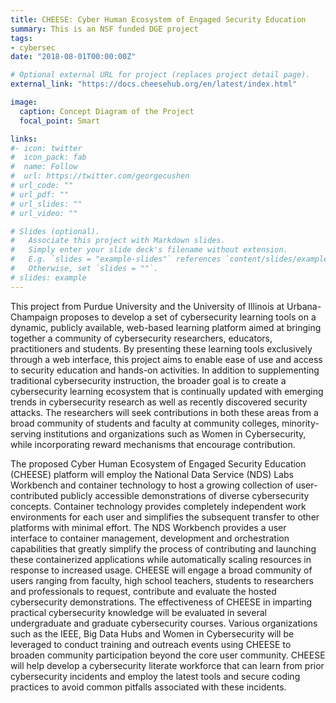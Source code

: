 ```yaml
---
title: CHEESE: Cyber Human Ecosystem of Engaged Security Education
summary: This is an NSF funded DGE project
tags:
- cybersec
date: "2018-08-01T00:00:00Z"

# Optional external URL for project (replaces project detail page).
external_link: "https://docs.cheesehub.org/en/latest/index.html"

image:
  caption: Concept Diagram of the Project
  focal_point: Smart

links:
#- icon: twitter
#  icon_pack: fab
#  name: Follow
#  url: https://twitter.com/georgecushen
# url_code: ""
# url_pdf: ""
# url_slides: ""
# url_video: ""

# Slides (optional).
#   Associate this project with Markdown slides.
#   Simply enter your slide deck's filename without extension.
#   E.g. `slides = "example-slides"` references `content/slides/example-slides.md`.
#   Otherwise, set `slides = ""`.
# slides: example
---
```


This project from Purdue University and the University of Illinois at Urbana-Champaign proposes to develop a set of cybersecurity learning tools on a dynamic, publicly available, web-based learning platform aimed at bringing together a community of cybersecurity researchers, educators, practitioners and students. By presenting these learning tools exclusively through a web interface, this project aims to enable ease of use and access to security education and hands-on activities. In addition to supplementing traditional cybersecurity instruction, the broader goal is to create a cybersecurity learning ecosystem that is continually updated with emerging trends in cybersecurity research as well as recently discovered security attacks. The researchers will seek contributions in both these areas from a broad community of students and faculty at community colleges, minority-serving institutions and organizations such as Women in Cybersecurity, while incorporating reward mechanisms that encourage contribution.

The proposed Cyber Human Ecosystem of Engaged Security Education (CHEESE) platform will employ the National Data Service (NDS) Labs Workbench and container technology to host a growing collection of user-contributed publicly accessible demonstrations of diverse cybersecurity concepts. Container technology provides completely independent work environments for each user and simplifies the subsequent transfer to other platforms with minimal effort. The NDS Workbench provides a user interface to container management, development and orchestration capabilities that greatly simplify the process of contributing and launching these containerized applications while automatically scaling resources in response to increased usage. CHEESE will engage a broad community of users ranging from faculty, high school teachers, students to researchers and professionals to request, contribute and evaluate the hosted cybersecurity demonstrations. The effectiveness of CHEESE in imparting practical cybersecurity knowledge will be evaluated in several undergraduate and graduate cybersecurity courses. Various organizations such as the IEEE, Big Data Hubs and Women in Cybersecurity will be leveraged to conduct training and outreach events using CHEESE to broaden community participation beyond the core user community. CHEESE will help develop a cybersecurity literate workforce that can learn from prior cybersecurity incidents and employ the latest tools and secure coding practices to avoid common pitfalls associated with these incidents.
